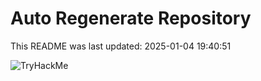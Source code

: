 # Auto Regenerate Repository

This README was last updated: 2025-01-04 19:40:51

 ![TryHackMe](https://tryhackme.com/badge/533634)